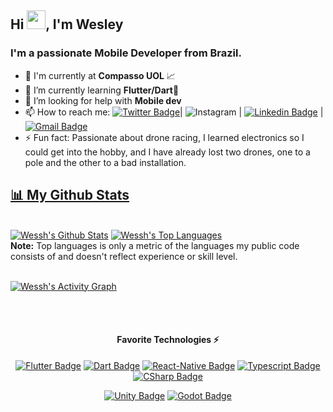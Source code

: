 
<h2 >Hi <img src="https://raw.githubusercontent.com/MartinHeinz/MartinHeinz/master/wave.gif" width="30px">, I'm Wesley</h2>
<h3 >I'm a passionate Mobile Developer from Brazil.</h3>
<!---
<img src="https://github.com/Wessh/Wessh/blob/Workplace/assets/developer.svg" width="30%" align="right"/>
-->

- 🔭 I'm currently at **Compasso UOL** 📈
- 🌱 I’m currently learning **Flutter/Dart💙**
- 🤔 I’m looking for help with **Mobile dev** 
- 📫 How to reach me: [![Twitter Badge](https://img.shields.io/badge/Twitter-1DA1F2?style=flat-square&logo=twitter&logoColor=white)](https://twitter.com/_wessh)| ![Instagram](https://img.shields.io/badge/_wessh-DD2A7B.svg?style=flat-square&logo=Instagram&logoColor=white) | [![Linkedin Badge](https://img.shields.io/badge/-Wesley%20Barros-006699?style=flat-square&logo=Linkedin&logoColor=white&link=https://www.linkedin.com/in/wessh/)](https://www.linkedin.com/in/wessh/) |
[![Gmail Badge](https://img.shields.io/badge/-wesshbr@gmail.com-EA4335?style=flat-square&logo=Gmail&logoColor=white&link=mailto:wesshbr@gmail.com)](mailto:wesshbr@gmail.com)
- ⚡ Fun fact: Passionate about drone racing, I learned electronics so I could get into the hobby, and I have already lost two drones, one to a pole and the other to a bad installation.

<!--
**Wessh/Wessh** is a ✨ _special_ ✨ repository because its `README.md` (this file) appears on your GitHub profile.

Here are some ideas to get you started:


-->
<div>
  <a href="https://github.com/Wessh">
    
## 📊 My Github Stats
  
<br/>
    <a href="https://github.com/Wessh"><img alt="Wessh's Github Stats" src="https://github-readme-stats.vercel.app/api?username=Wessh&show_icons=true&count_private=true&theme=react&hide_border=true&bg_color=0D1117&hide_rank=true" /></a>
  <a href="https://github.com/Wessh"><img alt="Wessh's Top Languages" src="https://github-readme-stats.vercel.app/api/top-langs/?username=Wessh&langs_count=8&count_private=true&layout=compact&theme=react&hide_border=true&bg_color=0D1117" /></a>
  <br/>
  <b>Note:</b> Top languages is only a metric of the languages my public code consists of and doesn't reflect experience or skill level.


<br/>
<br/>

<a href="https://github.com/Wessh"><img alt="Wessh's Activity Graph" src="https://activity-graph.herokuapp.com/graph?username=Wessh&bg_color=0D1117&color=5BCDEC&line=5BCDEC&point=FFFFFF&hide_border=true" /></a>

<br/>
<br/>

</div>

<div align="center">

#### Favorite Technologies ⚡

<!-- TODO: Make technologies links takes you to repositories -->


[![Flutter Badge](https://img.shields.io/badge/-Flutter-02569B?style=for-the-badge&labelColor=black&logo=flutter&logoColor=02569B)](#) 
[![Dart Badge](https://img.shields.io/badge/-Dart-0175C2?style=for-the-badge&labelColor=black&logo=dart&logoColor=0175C2)](#)
[![React-Native Badge](https://img.shields.io/badge/-React_Native-61DAFB?style=for-the-badge&labelColor=black&logo=react&logoColor=61DAFB)](#)
[![Typescript Badge](https://img.shields.io/badge/-Typescript-3178C6?style=for-the-badge&labelColor=black&logo=typescript&logoColor=3178C6)](#)
[![CSharp Badge](https://img.shields.io/badge/-CSharp-239120?style=for-the-badge&labelColor=black&logo=csharp&logoColor=239120)](#) 
<!--
[![Firebase Badge](https://img.shields.io/badge/-Firebase-FFCA28?style=for-the-badge&labelColor=black&logo=firebase&logoColor=FFCA28)](#)
[![MongoDB Badge](https://img.shields.io/badge/-MongoDB-47A248?style=for-the-badge&labelColor=black&logo=mongodb&logoColor=47A248)](#)
[![PostgreSQL Badge](https://img.shields.io/badge/-PostgreSQL-4169E1?style=for-the-badge&labelColor=black&logo=postgresql&logoColor=4169E1)](#)
[![MySQL Badge](https://img.shields.io/badge/-MySQL-4169E1?style=for-the-badge&labelColor=black&logo=mysql&logoColor=4169E1)](#)
--->
[![Unity Badge](https://img.shields.io/badge/-Unity-000?style=for-the-badge&labelColor=black&logo=unity&logoColor=FFF)](#) 
[![Godot Badge](https://img.shields.io/badge/-Godot-478CBF?style=for-the-badge&labelColor=black&logo=godotengine&logoColor=478CBF)](#) 
<!--
[![Aseprite Badge](https://img.shields.io/badge/-Aseprite-7D929E?style=for-the-badge&labelColor=black&logo=aseprite&logoColor=7D929E)](#) 
--->
</div>
